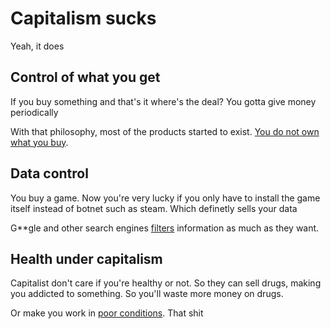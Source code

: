 # Capitalism sucks

Yeah, it does

## Control of what you get

If you buy something and that's it where's the deal? You gotta give
money periodically

With that philosophy, most of the products started to exist.
[You do not own what you buy](https://defectivebydesign.org).

## Data control

You buy a game. Now you're very lucky if you only have to install the
game itself instead of botnet such as steam. Which definetly sells
your data

G**gle and other search engines
[filters](https://en.wikipedia.org/wiki/Censorship_by_Google)
information as much as they want.

## Health under capitalism

Capitalist don't care if you're healthy or not. So they can sell
drugs, making you addicted to something. So you'll waste more money on
drugs.

Or make you work in [poor conditions](https://www.theguardian.com/technology/2018/jun/09/human-cost-kindle-amazon-china-foxconn-jeff-bezos). That shit

